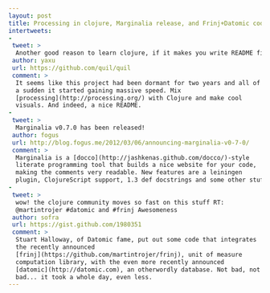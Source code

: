 ```yaml
---
layout: post
title: Processing in clojure, Marginalia release, and Frinj+Datomic code
intertweets:
-
 tweet: >
  Another good reason to learn clojure, if it makes you write README files like this
 author: yaxu
 url: https://github.com/quil/quil
 comment: >
  It seems like this project had been dormant for two years and all of
  a sudden it started gaining massive speed. Mix
  [processing](http://processing.org/) with Clojure and make cool
  visuals. And indeed, a nice README.
-
 tweet: > 
  Marginalia v0.7.0 has been released!
 author: fogus
 url: http://blog.fogus.me/2012/03/06/announcing-marginalia-v0-7-0/
 comment: >
  Marginalia is a [docco](http://jashkenas.github.com/docco/)-style
  literate programming tool that builds a nice website for your code,
  making the comments very readable. New features are a leiningen
  plugin, ClojureScript support, 1.3 def docstrings and some other stuff.
-
 tweet: >
  wow! the clojure community moves so fast on this stuff RT:
  @martintrojer #datomic and #frinj Awesomeness 
 author: sofra
 url: https://gist.github.com/1980351
 comment: > 
  Stuart Halloway, of Datomic fame, put out some code that integrates
  the recently announced
  [frinj](https://github.com/martintrojer/frinj), unit of measure
  computation library, with the even more recently announced
  [datomic](http://datomic.com), an otherwordly database. Not bad, not
  bad... it took a whole day, even less.
---
```


